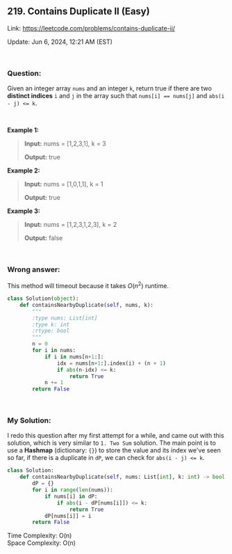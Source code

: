 ## 219. Contains Duplicate II (Easy)

Link: https://leetcode.com/problems/contains-duplicate-ii/

Update: Jun 6, 2024, 12:21 AM (EST)

<br>

### Question:
Given an integer array `nums` and an integer `k`, return true if there are two **distinct indices** `i` and `j` in the array such that `nums[i] == nums[j]` and `abs(i - j) <= k`.

<br>

**Example 1:**
> **Input:** nums = [1,2,3,1], k = 3
> 
> **Output:** true

**Example 2:**
> **Input:** nums = [1,0,1,1], k = 1
> 
> **Output:** true

**Example 3:**
> **Input:** nums = [1,2,3,1,2,3], k = 2
> 
> **Output:** false

<br>

### Wrong answer:
This method will timeout because it takes $O(n^2)$ runtime.
```python
class Solution(object):
    def containsNearbyDuplicate(self, nums, k):
        """
        :type nums: List[int]
        :type k: int
        :rtype: bool
        """
        n = 0
        for i in nums:
            if i in nums[n+1:]:
                idx = nums[n+1:].index(i) + (n + 1)
                if abs(n-idx) <= k:
                    return True
            n += 1
        return False
```

<br>

### My Solution:
I redo this question after my first attempt for a while, and came out with this solution, which is very similar to `1. Two Sum` solution. The main point is to use a **Hashmap** (dictionary: `{}`)  to store the value and its index we've seen so far, if there is a duplicate in `dP`, we can check for `abs(i - j) <= k`.
```python
class Solution:
    def containsNearbyDuplicate(self, nums: List[int], k: int) -> bool:
        dP = {}
        for i in range(len(nums)):
            if nums[i] in dP:
                if abs(i - dP[nums[i]]) <= k:
                    return True
            dP[nums[i]] = i
        return False
```
Time Complexity: O(n) <br>
Space Complexity: O(n)

